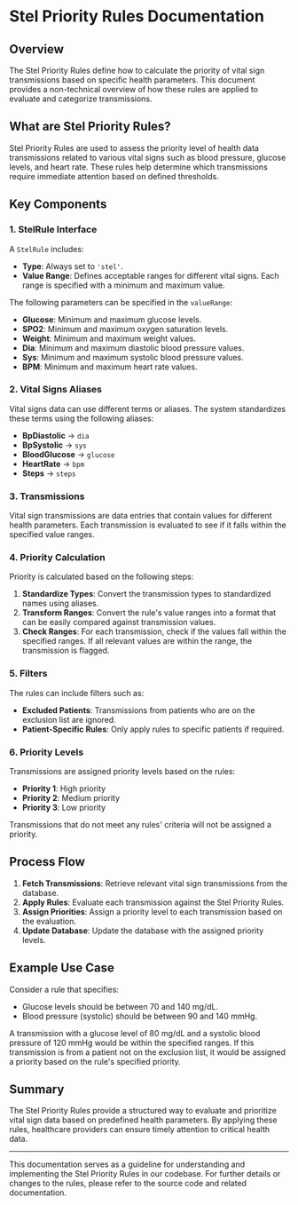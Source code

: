 # Stel Priority Rules Documentation

## Overview

The Stel Priority                               Rules define how to calculate the priority of vital sign transmissions based on specific health parameters. This document provides a non-technical overview of how these rules are applied to evaluate and categorize transmissions.

## What are Stel Priority Rules?

Stel Priority Rules are used to assess the priority level of health data transmissions related to various vital signs such as blood pressure, glucose levels, and heart rate. These rules help determine which transmissions require immediate attention based on defined thresholds.

## Key Components

### 1. **StelRule Interface**

A `StelRule` includes:
- **Type**: Always set to `'stel'`.
- **Value Range**: Defines acceptable ranges for different vital signs. Each range is specified with a minimum and maximum value.

The following parameters can be specified in the `valueRange`:
- **Glucose**: Minimum and maximum glucose levels.
- **SPO2**: Minimum and maximum oxygen saturation levels.
- **Weight**: Minimum and maximum weight values.
- **Dia**: Minimum and maximum diastolic blood pressure values.
- **Sys**: Minimum and maximum systolic blood pressure values.
- **BPM**: Minimum and maximum heart rate values.

### 2. **Vital Signs Aliases**

Vital signs data can use different terms or aliases. The system standardizes these terms using the following aliases:
- **BpDiastolic** → `dia`
- **BpSystolic** → `sys`
- **BloodGlucose** → `glucose`
- **HeartRate** → `bpm`
- **Steps** → `steps`

### 3. **Transmissions**

Vital sign transmissions are data entries that contain values for different health parameters. Each transmission is evaluated to see if it falls within the specified value ranges.

### 4. **Priority Calculation**

Priority is calculated based on the following steps:

1. **Standardize Types**: Convert the transmission types to standardized names using aliases.
2. **Transform Ranges**: Convert the rule's value ranges into a format that can be easily compared against transmission values.
3. **Check Ranges**: For each transmission, check if the values fall within the specified ranges. If all relevant values are within the range, the transmission is flagged.

### 5. **Filters**

The rules can include filters such as:
- **Excluded Patients**: Transmissions from patients who are on the exclusion list are ignored.
- **Patient-Specific Rules**: Only apply rules to specific patients if required.

### 6. **Priority Levels**

Transmissions are assigned priority levels based on the rules:
- **Priority 1**: High priority
- **Priority 2**: Medium priority
- **Priority 3**: Low priority

Transmissions that do not meet any rules' criteria will not be assigned a priority.

## Process Flow

1. **Fetch Transmissions**: Retrieve relevant vital sign transmissions from the database.
2. **Apply Rules**: Evaluate each transmission against the Stel Priority Rules.
3. **Assign Priorities**: Assign a priority level to each transmission based on the evaluation.
4. **Update Database**: Update the database with the assigned priority levels.

## Example Use Case

Consider a rule that specifies:
- Glucose levels should be between 70 and 140 mg/dL.
- Blood pressure (systolic) should be between 90 and 140 mmHg.

A transmission with a glucose level of 80 mg/dL and a systolic blood pressure of 120 mmHg would be within the specified ranges. If this transmission is from a patient not on the exclusion list, it would be assigned a priority based on the rule's specified priority.

## Summary

The Stel Priority Rules provide a structured way to evaluate and prioritize vital sign data based on predefined health parameters. By applying these rules, healthcare providers can ensure timely attention to critical health data.

---

This documentation serves as a guideline for understanding and implementing the Stel Priority Rules in our codebase. For further details or changes to the rules, please refer to the source code and related documentation.

